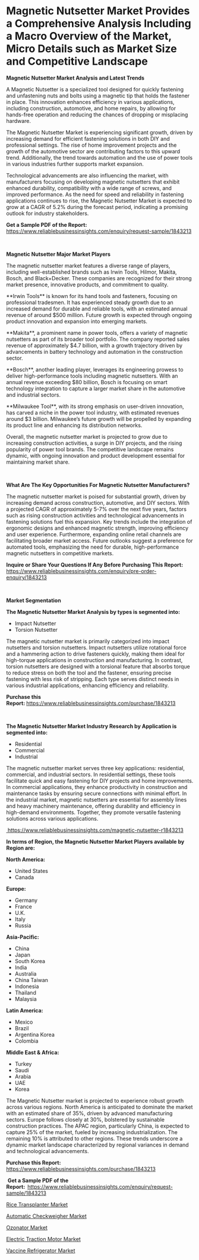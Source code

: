 <p><h1>Magnetic Nutsetter Market Provides a Comprehensive Analysis Including a Macro Overview of the Market, Micro Details such as Market Size and Competitive Landscape</h1></p><p><strong>Magnetic Nutsetter Market Analysis and Latest Trends</strong></p>
<p><p>A Magnetic Nutsetter is a specialized tool designed for quickly fastening and unfastening nuts and bolts using a magnetic tip that holds the fastener in place. This innovation enhances efficiency in various applications, including construction, automotive, and home repairs, by allowing for hands-free operation and reducing the chances of dropping or misplacing hardware.</p><p>The Magnetic Nutsetter Market is experiencing significant growth, driven by increasing demand for efficient fastening solutions in both DIY and professional settings. The rise of home improvement projects and the growth of the automotive sector are contributing factors to this upward trend. Additionally, the trend towards automation and the use of power tools in various industries further supports market expansion.</p><p>Technological advancements are also influencing the market, with manufacturers focusing on developing magnetic nutsetters that exhibit enhanced durability, compatibility with a wide range of screws, and improved performance. As the need for speed and reliability in fastening applications continues to rise, the Magnetic Nutsetter Market is expected to grow at a CAGR of 5.2% during the forecast period, indicating a promising outlook for industry stakeholders.</p></p>
<p><strong>Get a Sample PDF of the Report:&nbsp;</strong> <a href="https://www.reliablebusinessinsights.com/enquiry/request-sample/1843213?utm_campaign=96&utm_medium=2&utm_source=Github&utm_content=ia&utm_term=11042025&utm_id=magnetic-nutsetter">https://www.reliablebusinessinsights.com/enquiry/request-sample/1843213</a></p>
<p>&nbsp;</p>
<p><strong>Magnetic Nutsetter Major Market Players</strong></p>
<p><p>The magnetic nutsetter market features a diverse range of players, including well-established brands such as Irwin Tools, Hilmor, Makita, Bosch, and Black+Decker. These companies are recognized for their strong market presence, innovative products, and commitment to quality.</p><p>**Irwin Tools** is known for its hand tools and fasteners, focusing on professional tradesmen. It has experienced steady growth due to an increased demand for durable and reliable tools, with an estimated annual revenue of around $500 million. Future growth is expected through ongoing product innovation and expansion into emerging markets.</p><p>**Makita**, a prominent name in power tools, offers a variety of magnetic nutsetters as part of its broader tool portfolio. The company reported sales revenue of approximately $4.7 billion, with a growth trajectory driven by advancements in battery technology and automation in the construction sector. </p><p>**Bosch**, another leading player, leverages its engineering prowess to deliver high-performance tools including magnetic nutsetters. With an annual revenue exceeding $80 billion, Bosch is focusing on smart technology integration to capture a larger market share in the automotive and industrial sectors.</p><p>**Milwaukee Tool**, with its strong emphasis on user-driven innovation, has carved a niche in the power tool industry, with estimated revenues around $3 billion. Milwaukee’s future growth will be propelled by expanding its product line and enhancing its distribution networks.</p><p>Overall, the magnetic nutsetter market is projected to grow due to increasing construction activities, a surge in DIY projects, and the rising popularity of power tool brands. The competitive landscape remains dynamic, with ongoing innovation and product development essential for maintaining market share.</p></p>
<p>&nbsp;</p>
<p><strong>What Are The Key Opportunities For Magnetic Nutsetter Manufacturers?</strong></p>
<p><p>The magnetic nutsetter market is poised for substantial growth, driven by increasing demand across construction, automotive, and DIY sectors. With a projected CAGR of approximately 5-7% over the next five years, factors such as rising construction activities and technological advancements in fastening solutions fuel this expansion. Key trends include the integration of ergonomic designs and enhanced magnetic strength, improving efficiency and user experience. Furthermore, expanding online retail channels are facilitating broader market access. Future outlooks suggest a preference for automated tools, emphasizing the need for durable, high-performance magnetic nutsetters in competitive markets.</p></p>
<p><strong>Inquire or Share Your Questions If Any Before Purchasing This Report:</strong> <a href="https://www.reliablebusinessinsights.com/enquiry/pre-order-enquiry/1843213?utm_campaign=96&utm_medium=2&utm_source=Github&utm_content=ia&utm_term=11042025&utm_id=magnetic-nutsetter">https://www.reliablebusinessinsights.com/enquiry/pre-order-enquiry/1843213</a></p>
<p>&nbsp;</p>
<p><strong>Market Segmentation</strong></p>
<p><strong>The Magnetic Nutsetter Market Analysis by types is segmented into:</strong></p>
<p><ul><li>Impact Nutsetter</li><li>Torsion Nutsetter</li></ul></p>
<p><p>The magnetic nutsetter market is primarily categorized into impact nutsetters and torsion nutsetters. Impact nutsetters utilize rotational force and a hammering action to drive fasteners quickly, making them ideal for high-torque applications in construction and manufacturing. In contrast, torsion nutsetters are designed with a torsional feature that absorbs torque to reduce stress on both the tool and the fastener, ensuring precise fastening with less risk of stripping. Each type serves distinct needs in various industrial applications, enhancing efficiency and reliability.</p></p>
<p><strong>Purchase this Report:&nbsp;</strong><a href="https://www.reliablebusinessinsights.com/purchase/1843213?utm_campaign=96&utm_medium=2&utm_source=Github&utm_content=ia&utm_term=11042025&utm_id=magnetic-nutsetter">https://www.reliablebusinessinsights.com/purchase/1843213</a></p>
<p>&nbsp;</p>
<p><strong>The Magnetic Nutsetter Market Industry Research by Application is segmented into:</strong></p>
<p><ul><li>Residential</li><li>Commercial</li><li>Industrial</li></ul></p>
<p><p>The magnetic nutsetter market serves three key applications: residential, commercial, and industrial sectors. In residential settings, these tools facilitate quick and easy fastening for DIY projects and home improvements. In commercial applications, they enhance productivity in construction and maintenance tasks by ensuring secure connections with minimal effort. In the industrial market, magnetic nutsetters are essential for assembly lines and heavy machinery maintenance, offering durability and efficiency in high-demand environments. Together, they promote versatile fastening solutions across various applications.</p></p>
<p><a href="https://www.reliablebusinessinsights.com/magnetic-nutsetter-r1843213?utm_campaign=96&utm_medium=2&utm_source=Github&utm_content=ia&utm_term=11042025&utm_id=magnetic-nutsetter">&nbsp;https://www.reliablebusinessinsights.com/magnetic-nutsetter-r1843213</a></p>
<p><strong>In terms of Region, the Magnetic Nutsetter Market Players available by Region are:</strong></p>
<p>
    <p> <strong> North America: </strong>
        <ul>
            <li>United States</li>
            <li>Canada</li>
        </ul>
        </p> 
    <p> <strong> Europe: </strong>
        <ul>
            <li>Germany</li>
            <li>France</li>
            <li>U.K.</li>
            <li>Italy</li>
            <li>Russia</li>
        </ul>
        </p> 
    <p> <strong> Asia-Pacific: </strong>
        <ul>
            <li>China</li>
            <li>Japan</li>
            <li>South Korea</li>
            <li>India</li>
            <li>Australia</li>
            <li>China Taiwan</li>
            <li>Indonesia</li>
            <li>Thailand</li>
            <li>Malaysia</li>
        </ul>
        </p> 
    <p> <strong> Latin America: </strong>
        <ul>
            <li>Mexico</li>
            <li>Brazil</li>
            <li>Argentina Korea</li>
            <li>Colombia</li>
        </ul>
        </p> 
    <p> <strong> Middle East & Africa: </strong>
        <ul>
            <li>Turkey</li>
            <li>Saudi</li>
            <li>Arabia</li>
            <li>UAE</li>
            <li>Korea</li>
        </ul>
    </p>
    </p>
<p><p>The Magnetic Nutsetter market is projected to experience robust growth across various regions. North America is anticipated to dominate the market with an estimated share of 35%, driven by advanced manufacturing sectors. Europe follows closely at 30%, bolstered by sustainable construction practices. The APAC region, particularly China, is expected to capture 25% of the market, fueled by increasing industrialization. The remaining 10% is attributed to other regions. These trends underscore a dynamic market landscape characterized by regional variances in demand and technological advancements.</p></p>
<p><strong>Purchase this Report: </strong><a href="https://www.reliablebusinessinsights.com/purchase/1843213?utm_campaign=96&utm_medium=2&utm_source=Github&utm_content=ia&utm_term=11042025&utm_id=magnetic-nutsetter">https://www.reliablebusinessinsights.com/purchase/1843213</a></p>
<p>&nbsp;<strong>Get a Sample PDF of the Report:&nbsp;&nbsp;</strong><a href="https://www.reliablebusinessinsights.com/enquiry/request-sample/1843213?utm_campaign=96&utm_medium=2&utm_source=Github&utm_content=ia&utm_term=11042025&utm_id=magnetic-nutsetter">https://www.reliablebusinessinsights.com/enquiry/request-sample/1843213</a></p>
<p><strong></strong></p>
<p><p><a href="https://github.com/rileymgdorcas/Market-Research-Report-List-1/blob/main/rice-transplanter-market.md?utm_campaign=96&utm_medium=2&utm_source=Github&utm_content=ia&utm_term=11042025&utm_id=magnetic-nutsetter">Rice Transplanter Market</a></p><p><a href="https://github.com/AKSHATREPORTPRIME/Market-Research-Report-List-7/blob/main/automatic-checkweigher-market.md?utm_campaign=96&utm_medium=2&utm_source=Github&utm_content=ia&utm_term=11042025&utm_id=magnetic-nutsetter">Automatic Checkweigher Market</a></p><p><a href="https://github.com/semiensamuel72378/Market-Research-Report-List-1/blob/main/ozonator-market.md?utm_campaign=96&utm_medium=2&utm_source=Github&utm_content=ia&utm_term=11042025&utm_id=magnetic-nutsetter">Ozonator Market</a></p><p><a href="https://github.com/LilianFaulkner65/Market-Research-Report-List-2/blob/main/electric-traction-motor-market.md?utm_campaign=96&utm_medium=2&utm_source=Github&utm_content=ia&utm_term=11042025&utm_id=magnetic-nutsetter">Electric Traction Motor Market</a></p><p><a href="https://github.com/lehumiston1971679/Market-Research-Report-List-1/blob/main/vaccine-refrigerator-market.md?utm_campaign=96&utm_medium=2&utm_source=Github&utm_content=ia&utm_term=11042025&utm_id=magnetic-nutsetter">Vaccine Refrigerator Market</a></p></p>